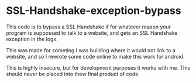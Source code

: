 # SSL-Handshake-exception-bypass

This code is to bypass a SSL Handshake if for whatever reason your program is suppossed to talk to a website, and gets an SSL Handshake exception in the logs. 

This was made for someting I was building where it would not link to a website, and so I rewrote some code online to make this work for android. 

This is highly insecure, but for development purposes it works with me. This should never be placed into thew final product of code. 
